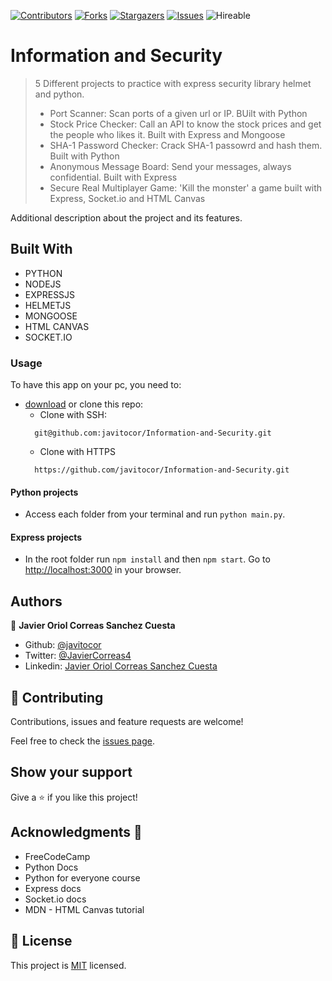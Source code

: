 <!--
*** Thanks for checking out this README Template. If you have a suggestion that would
*** make this better, please fork the repo and create a pull request or simply open
*** an issue with the tag "enhancement".
*** Thanks again! Now go create something AMAZING! :D
-->

<!-- PROJECT SHIELDS -->
<!--
*** I'm using markdown "reference style" links for readability.
*** Reference links are enclosed in brackets [ ] instead of parentheses ( ).
*** See the bottom of this document for the declaration of the reference variables
*** for contributors-url, forks-url, etc. This is an optional, concise syntax you may use.
*** https://www.markdownguide.org/basic-syntax/#reference-style-links
-->
[![Contributors][contributors-shield]][contributors-url] 
[![Forks][forks-shield]][forks-url] 
[![Stargazers][stars-shield]][stars-url] 
[![Issues][issues-shield]][issues-url] 
![Hireable](https://cdn.rawgit.com/hiendv/hireable/master/styles/default/yes.svg) 

# Information and Security

>  5 Different projects to practice with express security library helmet and python.
  > - Port Scanner: Scan ports of a given url or IP. BUilt with Python
  > - Stock Price Checker: Call an API to know the stock prices and get the people who likes it. Built with Express and Mongoose
  > - SHA-1 Password Checker: Crack SHA-1 passowrd and hash them. Built with Python
  > - Anonymous Message Board: Send your messages, always confidential. Built with Express
  > - Secure Real Multiplayer Game: 'Kill the monster' a game built with Express, Socket.io and HTML Canvas

Additional description about the project and its features.

## Built With

- PYTHON
- NODEJS
- EXPRESSJS
- HELMETJS
- MONGOOSE 
- HTML CANVAS  
- SOCKET.IO

### Usage
To have this app on your pc, you need to:
* [download](https://github.com/javitocor/Information-and-Security/archive/development.zip) or clone this repo:
  - Clone with SSH:
  ```
    git@github.com:javitocor/Information-and-Security.git
  ```
  - Clone with HTTPS
  ```
    https://github.com/javitocor/Information-and-Security.git
  ```
#### Python projects
* Access each folder from your terminal and run `python main.py`. 
#### Express projects
* In the root folder run `npm install` and then `npm start`. Go to [http://localhost:3000](http://localhost:3000) in your browser.

## Authors

👤 **Javier Oriol Correas Sanchez Cuesta**

- Github: [@javitocor](https://github.com/javitocor) 
- Twitter: [@JavierCorreas4](https://twitter.com/JavierCorreas4) 
- Linkedin: [Javier Oriol Correas Sanchez Cuesta](https://www.linkedin.com/in/javier-correas-sanchez-cuesta-15289482/) 

## 🤝 Contributing

Contributions, issues and feature requests are welcome!

Feel free to check the [issues page](https://github.com/javitocor/Information-and-Security/issues).

## Show your support

Give a ⭐️ if you like this project!

## Acknowledgments 🚀

- FreeCodeCamp
- Python Docs
- Python for everyone course
- Express docs
- Socket.io docs
- MDN - HTML Canvas tutorial

## 📝 License

This project is [MIT](lic.url) licensed.

<!-- MARKDOWN LINKS & IMAGES -->
<!-- https://www.markdownguide.org/basic-syntax/#reference-style-links -->
[contributors-shield]: https://img.shields.io/github/contributors/javitocor/Information-and-Security.svg?style=flat-square
[contributors-url]: https://github.com/javitocor/Information-and-Security/graphs/contributors
[forks-shield]: https://img.shields.io/github/forks/javitocor/Information-and-Security.svg?style=flat-square
[forks-url]: https://github.com/javitocor/Information-and-Security/network/members
[stars-shield]: https://img.shields.io/github/stars/javitocor/Information-and-Security.svg?style=flat-square
[stars-url]: https://github.com/javitocor/Information-and-Security/stargazers
[issues-shield]: https://img.shields.io/github/issues/javitocor/Information-and-Security.svg?style=flat-square
[issues-url]: https://github.com/javitocor/Information-and-Security/issues